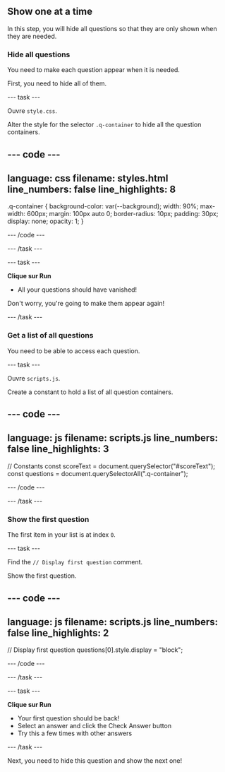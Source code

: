 ## Show one at a time

In this step, you will hide all questions so that they are only shown when they are needed.

### Hide all questions

You need to make each question appear when it is needed.

First, you need to hide all of them.

\--- task ---

Ouvre `style.css`.

Alter the style for the selector `.q-container` to hide all the question containers.

## --- code ---

language: css
filename: styles.html
line_numbers: false
line_highlights: 8
-------------------------------------------------------

.q-container {
background-color: var(--background);
width: 90%;
max-width: 600px;
margin: 100px auto 0;
border-radius: 10px;
padding: 30px;
display: none;
opacity: 1;
}

\--- /code ---

\--- /task ---

\--- task ---

**Clique sur Run**

- All your questions should have vanished!

Don't worry, you're going to make them appear again!

\--- /task ---

### Get a list of all questions

You need to be able to access each question.

\--- task ---

Ouvre `scripts.js`.

Create a constant to hold a list of all question containers.

## --- code ---

language: js
filename: scripts.js
line_numbers: false
line_highlights: 3
-------------------------------------------------------

// Constants
const scoreText = document.querySelector("#scoreText");
const questions = document.querySelectorAll(".q-container");

\--- /code ---

\--- /task ---

### Show the first question

The first item in your list is at index `0`.

\--- task ---

Find the `// Display first question` comment.

Show the first question.

## --- code ---

language: js
filename: scripts.js
line_numbers: false
line_highlights: 2
-------------------------------------------------------

// Display first question
questions[0].style.display = "block";

\--- /code ---

\--- /task ---

\--- task ---

**Clique sur Run**

- Your first question should be back!
- Select an answer and click the Check Answer button
- Try this a few times with other answers

\--- /task ---

Next, you need to hide this question and show the next one!
